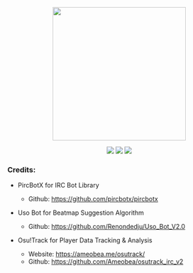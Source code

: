 <p align="center">
    <a href="#!">
        <img src="https://i.imgur.com/HpUdi8t.png" height="300">
    </a>
</p>
<p align="center">
    <a href="https://circleci.com/gh/hykilpikonna/HyOsuIRCBot">
        <img src="https://circleci.com/gh/hykilpikonna/HyOsuIRCBot.svg?style=shield&circle-token=62fa0e3b9d4ac062f2d024bb9dedcbf036004c5d" /></a>
    <a href="https://github.com/hykilpikonna/HyOsuIRCBot/issues">
        <img src="https://img.shields.io/github/issues/hykilpikonna/HyOsuIRCBot.svg" /></a>
    <a href="https://github.com/hykilpikonna/HyOsuIRCBot/stargazers">
        <img src="https://img.shields.io/github/stars/hykilpikonna/HyOsuIRCBot.svg"></a>
</p>

### Credits:
- PircBotX for IRC Bot Library
    - Github: https://github.com/pircbotx/pircbotx
    
    
- Uso Bot for Beatmap Suggestion Algorithm 
    - Github: https://github.com/Renondedju/Uso_Bot_V2.0
    
    
- Osu!Track for Player Data Tracking & Analysis 
    - Website: https://ameobea.me/osutrack/
    - Github: https://github.com/Ameobea/osutrack_irc_v2
